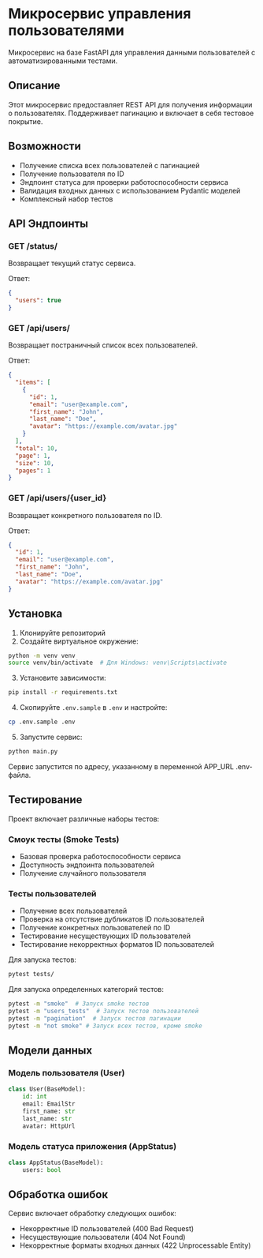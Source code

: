 # Микросервис управления пользователями

Микросервис на базе FastAPI для управления данными пользователей с автоматизированными тестами.

## Описание

Этот микросервис предоставляет REST API для получения информации о пользователях. Поддерживает пагинацию и включает в себя тестовое покрытие.

## Возможности

- Получение списка всех пользователей с пагинацией
- Получение пользователя по ID
- Эндпоинт статуса для проверки работоспособности сервиса
- Валидация входных данных с использованием Pydantic моделей
- Комплексный набор тестов

## API Эндпоинты

### GET /status/

Возвращает текущий статус сервиса.

Ответ:

```json
{
  "users": true
}
```

### GET /api/users/

Возвращает постраничный список всех пользователей.

Ответ:

```json
{
  "items": [
    {
      "id": 1,
      "email": "user@example.com",
      "first_name": "John",
      "last_name": "Doe",
      "avatar": "https://example.com/avatar.jpg"
    }
  ],
  "total": 10,
  "page": 1,
  "size": 10,
  "pages": 1
}
```

### GET /api/users/{user_id}

Возвращает конкретного пользователя по ID.

Ответ:

```json
{
  "id": 1,
  "email": "user@example.com",
  "first_name": "John",
  "last_name": "Doe",
  "avatar": "https://example.com/avatar.jpg"
}
```

## Установка

1. Клонируйте репозиторий
2. Создайте виртуальное окружение:

```bash
python -m venv venv
source venv/bin/activate  # Для Windows: venv\Scripts\activate
```

3. Установите зависимости:

```bash
pip install -r requirements.txt
```

4. Скопируйте `.env.sample` в `.env` и настройте:

```bash
cp .env.sample .env
```

5. Запустите сервис:

```bash
python main.py
```

Сервис запустится по адресу, указанному в переменной APP_URL .env-файла.

## Тестирование

Проект включает различные наборы тестов:

### Смоук тесты (Smoke Tests)

- Базовая проверка работоспособности сервиса
- Доступность эндпоинта пользователей
- Получение случайного пользователя

### Тесты пользователей

- Получение всех пользователей
- Проверка на отсутствие дубликатов ID пользователей
- Получение конкретных пользователей по ID
- Тестирование несуществующих ID пользователей
- Тестирование некорректных форматов ID пользователей

Для запуска тестов:

```bash
pytest tests/
```

Для запуска определенных категорий тестов:

```bash
pytest -m "smoke"  # Запуск smoke тестов
pytest -m "users_tests"  # Запуск тестов пользователей
pytest -m "pagination"  # Запуск тестов пагинации
pytest -m "not smoke" # Запуск всех тестов, кроме smoke
```

## Модели данных

### Модель пользователя (User)

```python
class User(BaseModel):
    id: int
    email: EmailStr
    first_name: str
    last_name: str
    avatar: HttpUrl
```

### Модель статуса приложения (AppStatus)

```python
class AppStatus(BaseModel):
    users: bool
```

## Обработка ошибок

Сервис включает обработку следующих ошибок:

- Некорректные ID пользователей (400 Bad Request)
- Несуществующие пользователи (404 Not Found)
- Некорректные форматы входных данных (422 Unprocessable Entity)
